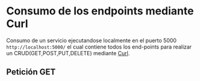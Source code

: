 # Consumo de los endpoints mediante Curl

Consumo de un servicio ejecutandose localmente en el puerto 5000 `http://localhost:5000/` el cual contiene todos los end-points para realizar un CRUD(GET,POST,PUT,DELETE) mediante [Curl](https://curl.se/).

## Petición GET

